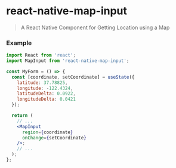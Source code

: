 # react-native-map-input

> A React Native Component for Getting Location using a Map

### Example

```jsx
import React from 'react';
import MapInput from 'react-native-map-input';

const MyForm = () => {
  const [coordinate, setCoordinate] = useState({
    latitude: 37.78825,
    longitude: -122.4324,
    latitudeDelta: 0.0922,
    longitudeDelta: 0.0421
  });

  return (
    // ...
    <MapInput
      region={coordinate}
      onChange={setCoordinate}
    />;
    // ...
  );
};
```
